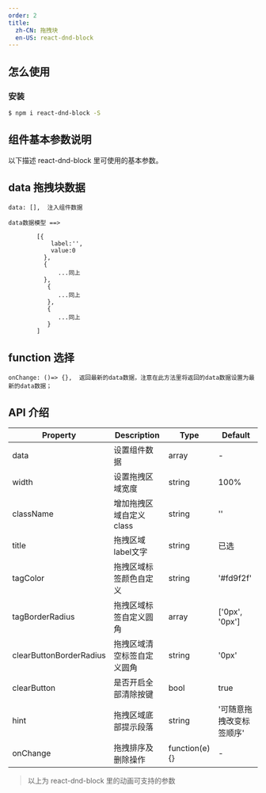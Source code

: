 ```yaml
---
order: 2
title:
  zh-CN: 拖拽块
  en-US: react-dnd-block
---
```


## 怎么使用

### 安装

```bash
$ npm i react-dnd-block -S
```

## 组件基本参数说明

以下描述 react-dnd-block 里可使用的基本参数。


## data 拖拽块数据

    data: [],  注入组件数据
    
    data数据模型 ==>
    
            [{
                label:'',
                value:0
              },
              {
                  ...同上
              },
               {
                  ...同上
               },
               {
                  ...同上
               }
            ]
    
## function 选择

    onChange: ()=> {},  返回最新的data数据，注意在此方法里将返回的data数据设置为最新的data数据；

## API 介绍

| Property | Description | Type | Default |
| --- | --- | --- | --- |
| data | 设置组件数据 | array | - |
| width | 设置拖拽区域宽度 | string | 100% |
| className | 增加拖拽区域自定义class | string | '' |
| title | 拖拽区域label文字 | string | 已选 |
| tagColor | 拖拽区域标签颜色自定义 | string | '#fd9f2f' |
| tagBorderRadius | 拖拽区域标签自定义圆角 | array | ['0px', '0px'] |
| clearButtonBorderRadius | 拖拽区域清空标签自定义圆角 | string | '0px' |
| clearButton | 是否开启全部清除按键 | bool | true |
| hint | 拖拽区域底部提示段落 | string | '可随意拖拽改变标签顺序' |
| onChange | 拖拽排序及删除操作 | function(e){} | - |


> 以上为 react-dnd-block 里的动画可支持的参数
